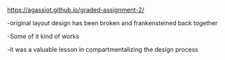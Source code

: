 https://agassiot.github.io/graded-assignment-2/



-original layout design has been broken and frankensteined back together

-Some of it kind of works

-it was a valuable lesson in compartmentalizing the design process
